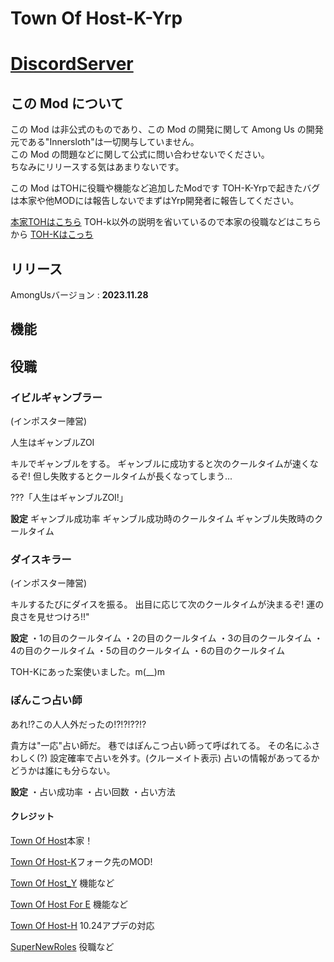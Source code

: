 # Town Of Host-K-Yrp

# [DiscordServer](https://discord.gg/kevXDW9bcF)

## この Mod について

この Mod は非公式のものであり、この Mod の開発に関して Among Us の開発元である"Innersloth"は一切関与していません。<br>
この Mod の問題などに関して公式に問い合わせないでください。<br>
ちなみにリリースする気はあまりないです。<br>

この Mod はTOHに役職や機能など追加したModです
TOH-K-Yrpで起きたバグは本家や他MODには報告しないでまずはYrp開発者に報告してください。

[本家TOHはこちら](https://github.com/tukasa0001/TownOfHost) TOH-k以外の説明を省いているので本家の役職などはこちらから
[TOH-Kはこっち](https://github.com/KYMario/TownOfHost-K)
## リリース

AmongUsバージョン : **2023.11.28**<br>

## 機能

## 役職
### イビルギャンブラー
(インポスター陣営)

人生はギャンブルZOI

キルでギャンブルをする。
ギャンブルに成功すると次のクールタイムが速くなるぞ!
但し失敗するとクールタイムが長くなってしまう...

???「人生はギャンブルZOI!」

**設定**
ギャンブル成功率
ギャンブル成功時のクールタイム
ギャンブル失敗時のクールタイム

### ダイスキラー 
(インポスター陣営)

キルするたびにダイスを振る。
出目に応じて次のクールタイムが決まるぞ!
運の良さを見せつけろ!!"

**設定**
・1の目のクールタイム
・2の目のクールタイム
・3の目のクールタイム
・4の目のクールタイム
・5の目のクールタイム
・6の目のクールタイム

TOH-Kにあった案使いました。m(__)m

### ぽんこつ占い師

あれ!?この人人外だったの!?!?!??!?

貴方は"一応"占い師だ。
巷ではぽんこつ占い師って呼ばれてる。
その名にふさわしく(?)
設定確率で占いを外す。(クルーメイト表示)
占いの情報があってるかどうかは誰にも分らない。

**設定**
・占い成功率
・占い回数
・占い方法

#### クレジット
[Town Of Host](https://github.com/tukasa0001/TownOfHost)本家！

[Town Of Host-K](https://github.com/KY_Mario/TownOfHost-K)フォーク先のMOD!

[Town Of Host_Y](https://github.com/Yumenopai/TownOfHost_Y) 機能など

[Town Of Host For E](https://github.com/AsumuAkaguma/TownOfHost_ForE) 機能など

[Town Of Host-H](https://github.com/Hyz-sui/TownOfHost-H) 10.24アプデの対応

[SuperNewRoles](https://github.com/ykundesu/SuperNewRoles) 役職など
